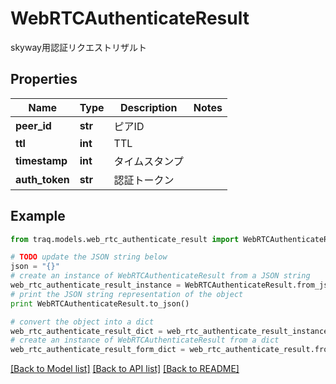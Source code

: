 # WebRTCAuthenticateResult

skyway用認証リクエストリザルト

## Properties

Name | Type | Description | Notes
------------ | ------------- | ------------- | -------------
**peer_id** | **str** | ピアID | 
**ttl** | **int** | TTL | 
**timestamp** | **int** | タイムスタンプ | 
**auth_token** | **str** | 認証トークン | 

## Example

```python
from traq.models.web_rtc_authenticate_result import WebRTCAuthenticateResult

# TODO update the JSON string below
json = "{}"
# create an instance of WebRTCAuthenticateResult from a JSON string
web_rtc_authenticate_result_instance = WebRTCAuthenticateResult.from_json(json)
# print the JSON string representation of the object
print WebRTCAuthenticateResult.to_json()

# convert the object into a dict
web_rtc_authenticate_result_dict = web_rtc_authenticate_result_instance.to_dict()
# create an instance of WebRTCAuthenticateResult from a dict
web_rtc_authenticate_result_form_dict = web_rtc_authenticate_result.from_dict(web_rtc_authenticate_result_dict)
```
[[Back to Model list]](../README.md#documentation-for-models) [[Back to API list]](../README.md#documentation-for-api-endpoints) [[Back to README]](../README.md)


